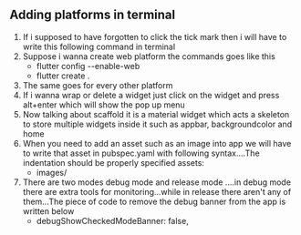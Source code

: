 ## Adding platforms in terminal
1. If i supposed to have forgotten to click the tick mark then i will have to write this following command in terminal 
2. Suppose i wanna create web platform the commands goes like this
   - flutter config --enable-web
   - flutter create .
3. The same goes for every other platform
4. If i wanna wrap or delete a widget just click on the widget and press alt+enter which will show the pop up menu
5. Now talking about scaffold it is a material widget which acts a skeleton to store multiple widgets inside it such as appbar, backgroundcolor and home
6. When you need to add an asset such as an image into app we will have to write that asset in pubspec.yaml with following syntax....The indentation should be properly specified
   assets:
   - images/
7. There are two modes debug mode and release mode ....in debug mode there are extra tools for monitoring...while in release there aren't any of them...The piece of code to remove the debug banner from the app is written below
   - debugShowCheckedModeBanner: false,